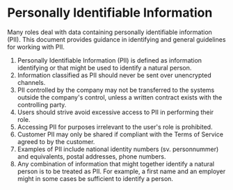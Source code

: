 # Personally Identifiable Information

Many roles deal with data containing personally identifiable
information (PII). This document provides guidance in identifying and
general guidelines for working with PII.

1. Personally Identifiable Information (PII) is defined as information
   identifying or that might be used to identify a natural person.
2. Information classified as PII should never be sent over unencrypted
   channels.
3. PII controlled by the company may not be transferred to the systems
   outside the company's control, unless a written contract exists
   with the controlling party.
4. Users should strive avoid excessive access to PII in performing their role.
5. Accessing PII for purposes irrelevant to the user's role is
   prohibited.
6. Customer PII may only be shared if compliant with the Terms of
   Service agreed to by the customer.
7. Examples of PII include national identity numbers
   (sv. personnummer) and equivalents, postal addresses,
   phone numbers.
8. Any combination of information that might together identify a
   natural person is to be treated as PII. For example, a first name
   and an employer might in some cases be sufficient to identify a
   person.
